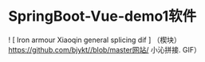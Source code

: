  # SpringBoot-Vue-demo1软件
 ! [ Iron armour Xiaoqin general splicing dif ] （楔块） https://github.com/bjykt//blob/master网站/ 小沁拼接. GIF）
